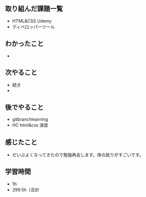 ## 取り組んだ課題一覧
- HTML&CSS Udemy
- ディベロッパーツール
## わかったこと
- 
## 次やること
- 続き
-
## 後でやること
- gitbranchlearning
- HC html&css 演習
## 感じたこと
- だいぶよくなってきたので勉強再会します。体の訛りがすごいです。
## 学習時間
- 1h
- 299.5h（合計